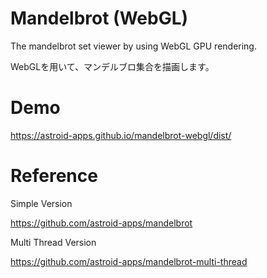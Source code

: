 # Mandelbrot (WebGL)
The mandelbrot set viewer by using WebGL GPU rendering.

WebGLを用いて、マンデルブロ集合を描画します。

# Demo
https://astroid-apps.github.io/mandelbrot-webgl/dist/

# Reference
Simple Version

https://github.com/astroid-apps/mandelbrot

Multi Thread Version

https://github.com/astroid-apps/mandelbrot-multi-thread
